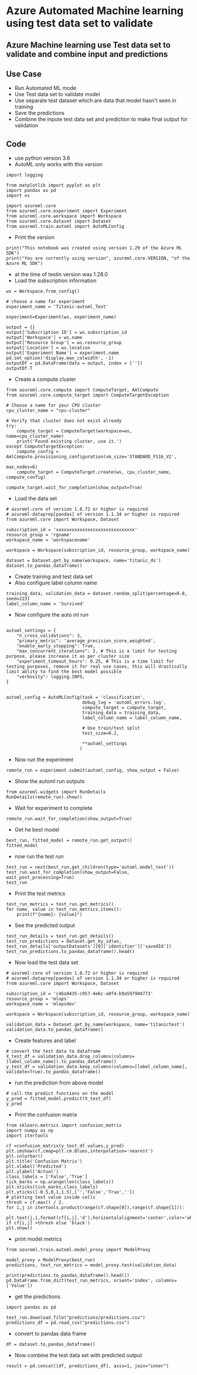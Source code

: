 # Azure Automated Machine learning using test data set to validate

## Azure Machine learning use Test data set to validate and combine input and predictions

## Use Case

- Run Automated ML mode
- Use Test data set to validate model
- Use separate test dataset which are data that model hasn't seen in training
- Save the predictions
- Combine the inpute test data set and prediction to make final output for validation

## Code

- use python version 3.6
- AutoML only works with this version

```
import logging

from matplotlib import pyplot as plt
import pandas as pd
import os

import azureml.core
from azureml.core.experiment import Experiment
from azureml.core.workspace import Workspace
from azureml.core.dataset import Dataset
from azureml.train.automl import AutoMLConfig
```

- Print the version

```
print("This notebook was created using version 1.29 of the Azure ML SDK")
print("You are currently using version", azureml.core.VERSION, "of the Azure ML SDK")
```

- at the time of testin version was 1.28.0
- Load the subscription information

```
ws = Workspace.from_config()

# choose a name for experiment
experiment_name = 'Titanic-automl_Test'

experiment=Experiment(ws, experiment_name)

output = {}
output['Subscription ID'] = ws.subscription_id
output['Workspace'] = ws.name
output['Resource Group'] = ws.resource_group
output['Location'] = ws.location
output['Experiment Name'] = experiment.name
pd.set_option('display.max_colwidth', -1)
outputDf = pd.DataFrame(data = output, index = [''])
outputDf.T
```

- Create a compute cluster

```
from azureml.core.compute import ComputeTarget, AmlCompute
from azureml.core.compute_target import ComputeTargetException

# Choose a name for your CPU cluster
cpu_cluster_name = "cpu-cluster"

# Verify that cluster does not exist already
try:
    compute_target = ComputeTarget(workspace=ws, name=cpu_cluster_name)
    print('Found existing cluster, use it.')
except ComputeTargetException:
    compute_config = AmlCompute.provisioning_configuration(vm_size='STANDARD_FS16_V2',
                                                           max_nodes=6)
    compute_target = ComputeTarget.create(ws, cpu_cluster_name, compute_config)

compute_target.wait_for_completion(show_output=True)
```

- Load the data set

```
# azureml-core of version 1.0.72 or higher is required
# azureml-dataprep[pandas] of version 1.1.34 or higher is required
from azureml.core import Workspace, Dataset

subscription_id = 'xxxxxxxxxxxxxxxxxxxxxxxxxxxxxx'
resource_group = 'rgname'
workspace_name = 'workspacename'

workspace = Workspace(subscription_id, resource_group, workspace_name)

dataset = Dataset.get_by_name(workspace, name='titanic_ds')
dataset.to_pandas_dataframe()
```

- Create training and test data set
- Also configure label column name

```
training_data, validation_data = dataset.random_split(percentage=0.8, seed=223)
label_column_name = 'Survived'
```

- Now configure the auto ml run

```

automl_settings = {
    "n_cross_validations": 3,
    "primary_metric": 'average_precision_score_weighted',
    "enable_early_stopping": True,
    "max_concurrent_iterations": 2, # This is a limit for testing purpose, please increase it as per cluster size
    "experiment_timeout_hours": 0.25, # This is a time limit for testing purposes, remove it for real use cases, this will drastically limit ablity to find the best model possible
    "verbosity": logging.INFO,
}


automl_config = AutoMLConfig(task = 'classification',
                             debug_log = 'automl_errors.log',
                             compute_target = compute_target,
                             training_data = training_data,
                             label_column_name = label_column_name,
                             
                             # Use train/test split
                             test_size=0.2,
                             
                             **automl_settings
                            )
```

- Now run the experiment

```
remote_run = experiment.submit(automl_config, show_output = False)
```

- Show the automl run outputs

```
from azureml.widgets import RunDetails
RunDetails(remote_run).show()
```

- Wait for experiment to complete

```
remote_run.wait_for_completion(show_output=True)
```

- Get he best model

```
best_run, fitted_model = remote_run.get_output()
fitted_model
```

- now run the test run

```
test_run = next(best_run.get_children(type='automl.model_test'))
test_run.wait_for_completion(show_output=False, wait_post_processing=True)
test_run
```

- Print the test metrics

```
test_run_metrics = test_run.get_metrics()
for name, value in test_run_metrics.items():
    print(f"{name}: {value}")
```

- See the predicted output

```
test_run_details = test_run.get_details()
test_run_predictions = Dataset.get_by_id(ws, test_run_details['outputDatasets'][0]['identifier']['savedId'])
test_run_predictions.to_pandas_dataframe().head()
```

- Now load the test data set

```
# azureml-core of version 1.0.72 or higher is required
# azureml-dataprep[pandas] of version 1.1.34 or higher is required
from azureml.core import Workspace, Dataset

subscription_id = 'c46a9435-c957-4e6c-a0f4-b9a597984773'
resource_group = 'mlops'
workspace_name = 'mlopsdev'

workspace = Workspace(subscription_id, resource_group, workspace_name)

validation_data = Dataset.get_by_name(workspace, name='titanictest')
validation_data.to_pandas_dataframe()
```

- Create features and label

```
# convert the test data to dataframe
X_test_df = validation_data.drop_columns(columns=[label_column_name]).to_pandas_dataframe()
y_test_df = validation_data.keep_columns(columns=[label_column_name], validate=True).to_pandas_dataframe()
```

- run the prediction from above model

```
# call the predict functions on the model
y_pred = fitted_model.predict(X_test_df)
y_pred
```

- Print the confusion matrix

```
from sklearn.metrics import confusion_matrix
import numpy as np
import itertools

cf =confusion_matrix(y_test_df.values,y_pred)
plt.imshow(cf,cmap=plt.cm.Blues,interpolation='nearest')
plt.colorbar()
plt.title('Confusion Matrix')
plt.xlabel('Predicted')
plt.ylabel('Actual')
class_labels = ['False','True']
tick_marks = np.arange(len(class_labels))
plt.xticks(tick_marks,class_labels)
plt.yticks([-0.5,0,1,1.5],['','False','True',''])
# plotting text value inside cells
thresh = cf.max() / 2.
for i,j in itertools.product(range(cf.shape[0]),range(cf.shape[1])):
    plt.text(j,i,format(cf[i,j],'d'),horizontalalignment='center',color='white' if cf[i,j] >thresh else 'black')
plt.show()
```

- print model metrics

```
from azureml.train.automl.model_proxy import ModelProxy

model_proxy = ModelProxy(best_run)
predictions, test_run_metrics = model_proxy.test(validation_data)

print(predictions.to_pandas_dataframe().head())
pd.DataFrame.from_dict(test_run_metrics, orient='index', columns=['Value'])
```

- get the predictions

```
import pandas as pd

test_run.download_file("predictions/predictions.csv")
predictions_df = pd.read_csv("predictions.csv")
```

- convert to pandas data frame

```
df = dataset.to_pandas_dataframe()
```

- Now combine the test data set with predicted output

```
result = pd.concat([df, predictions_df], axis=1, join="inner")
```

